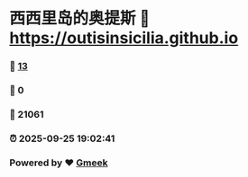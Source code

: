 # 西西里岛的奥提斯 :link: https://outisinsicilia.github.io 
### :page_facing_up: [13](https://outisinsicilia.github.io/tag.html) 
### :speech_balloon: 0 
### :hibiscus: 21061 
### :alarm_clock: 2025-09-25 19:02:41 
### Powered by :heart: [Gmeek](https://github.com/Meekdai/Gmeek)
